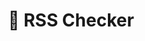 ---
title: "🛜 RSS Checker"
image: "/assets/images/projects/rss-checker.png"
release: 2024
link: https://github.gerardgascon.com/RSS-Checker
description: null
short-description: A basic tool for keeping track of an RSS list.
remarkable: false
---